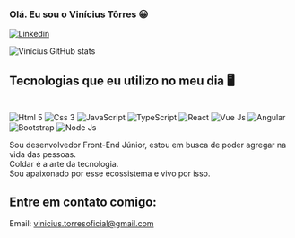 ### Olá. Eu sou o Vinícius Tôrres 😀

[![Linkedin](https://img.shields.io/badge/LinkedIn-0077B5?style=for-the-badge&logo=linkedin&logoColor=white)](https://www.linkedin.com/in/vin%C3%ADcius-t%C3%B4rres-58361a213)

![Vinícius GitHub stats](https://github-readme-stats.vercel.app/api?username=ViniciusTorres&show_icons=true&theme=tokyonight)

## Tecnologias que eu utilizo no meu dia 🖥️

<div style="display: inline-block"><br>
  
  <img align="center" alt="Html 5" src="https://img.shields.io/badge/HTML5-E34F26?style=for-the-badge&logo=html5&logoColor=white">
  <img align="center" alt="Css 3" src="https://img.shields.io/badge/CSS3-1572B6?style=for-the-badge&logo=css3&logoColor=white">
  <img align="center" alt="JavaScript" src="https://img.shields.io/badge/JavaScript-F7DF1E?style=for-the-badge&logo=javascript&logoColor=black">
  <img align="center" alt="TypeScript" src="https://img.shields.io/badge/TypeScript-007ACC?style=for-the-badge&logo=typescript&logoColor=white">
  <img align="center" alt="React" src="https://img.shields.io/badge/React-20232A?style=for-the-badge&logo=react&logoColor=61DAFB">
  <img align="center" alt="Vue Js" src="https://img.shields.io/badge/Vue.js-35495E?style=for-the-badge&logo=vue.js&logoColor=4FC08D">
  <img align="center" alt="Angular" src="https://img.shields.io/badge/Angular-DD0031?style=for-the-badge&logo=angular&logoColor=white">
  <img align="center" alt="Bootstrap" src="https://img.shields.io/badge/Bootstrap-563D7C?style=for-the-badge&logo=bootstrap&logoColor=white">
  <img align="center" alt="Node Js" src="https://img.shields.io/badge/Node.js-43853D?style=for-the-badge&logo=node.js&logoColor=white">
  
</div><br>

Sou desenvolvedor Front-End Júnior, estou em busca de poder agregar na vida das pessoas.<br>
Coldar é a arte da tecnologia.<br>
Sou apaixonado por esse ecossistema e vivo por isso.

## Entre em contato comigo: 

Email: vinicius.torresoficial@gmail.com


